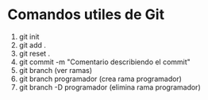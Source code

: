 # Comandos utiles de Git

1. git init
2. git add .
3. git reset .
4. git commit -m "Comentario describiendo el commit"
5. git branch (ver ramas)
6. git branch programador (crea rama programador)
7. git branch -D programador (elimina rama programador)